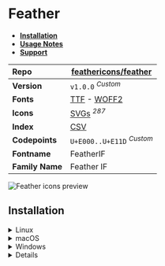 # Feather

- [**Installation**](#installation)
- [**Usage Notes**](#usage-notes)
- [**Support**](#support)

| Repo            | [feathericons/feather](https://github.com/feathericons/feather)                                                                                                               |
| :-------------- | ----------------------------------------------------------------------------------------------------------------------------------------------------------------------------- |
| **Version**     | `v1.0.0` <sup>_Custom_</sup>                                                                                                                                                  |
| **Fonts**       | [TTF](https://raw.githubusercontent.com/iconicFonts/if/main/fonts/TTF/Feather.ttf) - [WOFF2](https://raw.githubusercontent.com/iconicFonts/if/main/fonts/WOFF2/Feather.woff2) |
| **Icons**       | [SVGs](https://github.com/iconicFonts/if/tree/main/packs/Feather/svgs) <sup>_287_</sup>                                                                                       |
| **Index**       | [CSV](https://github.com/iconicFonts/if/blob/main/indices/Feather.csv)                                                                                                        |
| **Codepoints**  | `U+E000..U+E11D` <sup>_Custom_</sup>                                                                                                                                          |
| **Fontname**    | FeatherIF                                                                                                                                                                     |
| **Family Name** | Feather IF                                                                                                                                                                    |

<picture>
  <source media="(prefers-color-scheme: dark)" srcset="https://raw.githubusercontent.com/iconicFonts/if/main/imgs/Feather_dark.png">
  <img alt="Feather icons preview" src="https://raw.githubusercontent.com/iconicFonts/if/main/imgs/Feather_light.png">
</picture>

## Installation

<details>

<summary>Linux</summary>

```sh
curl -o ~/.local/share/fonts/Feather.ttf https://raw.githubusercontent.com/iconicFonts/if/main/fonts/TTF/Feather.ttf
```

Refresh font cache:

```sh
fc-cache -f ~/.local/share/fonts
```

</details>

<details>

<summary>macOS</summary>

```sh
curl -o ~/Library/Fonts/Feather.ttf https://raw.githubusercontent.com/iconicFonts/if/main/fonts/TTF/Feather.ttf
```

</details>

<details>

<summary>Windows</summary>

```sh
curl -o C:\Windows\Fonts\Feather.ttf https://raw.githubusercontent.com/iconicFonts/if/main/fonts/TTF/Feather.ttf
```

</details>

<details>

## Usage Notes

> [!NOTE]
>
> 1. **Feather** font is standalone and has its own [codepoints](https://github.com/iconicFonts/if/blob/main/indices/Feather.csv), which are different from those in the [IF](https://github.com/iconicFonts/if/blob/main/indices/if.csv) font[^1].
> 2. **Feather** icons are also similar to the [Tabler](https://github.com/iconicFonts/if/edit/main/packs/Tabler/README.md) and [Lucide](https://github.com/iconicFonts/if/edit/main/packs/Lucide/README.md) icons.

> [!IMPORTANT]
> The [codepoints](https://github.com/iconicFonts/if/blob/main/indices/Feather.csv) for the **Feather** font remain unchanged and will not alter in the future, ensuring that you can use the font safely even when new versions are released.

## Support

If you've found this project helpful, a little love goes a long way. Give it a :star: or share it around.

[^1]: The first glyph for the **Feather** font starts from codepoint `E000`, while for the **iPack** font, it starts from `FD24B`.
